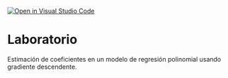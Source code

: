 [![Open in Visual Studio Code](https://classroom.github.com/assets/open-in-vscode-718a45dd9cf7e7f842a935f5ebbe5719a5e09af4491e668f4dbf3b35d5cca122.svg)](https://classroom.github.com/online_ide?assignment_repo_id=13028019&assignment_repo_type=AssignmentRepo)
# Laboratorio

Estimación de coeficientes en un modelo de regresión polinomial usando gradiente descendente.
